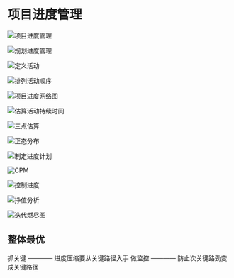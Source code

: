 # 项目进度管理

![项目进度管理](./schedule.drawio.svg '项目进度管理')

![规划进度管理](./planing_schedule.drawio.svg '规划进度管理')

![定义活动](./define_activities.drawio.svg '定义活动')

![排列活动顺序](./sequence_activities.drawio.svg '排列活动顺序')

![项目进度网络图](./project_progress_network_diagram.drawio.svg '项目进度网络图')

![估算活动持续时间](./estimating_activity_duration.drawio.svg '估算活动持续时间')

![三点估算](./三点估算.png '三点估算')

![正态分布](./正态分布.png '正态分布')

![制定进度计划](./make_schedule_plan.drawio.svg '制定进度计划')

![CPM](./cpm.drawio.svg '关键路径法')

![控制进度](./control_schedule.drawio.svg '控制进度')

![挣值分析](./挣值分析.png '挣值分析')

![迭代燃尽图](./迭代燃尽图.png '迭代燃尽图')

## 整体最优

抓关键 ———— 进度压缩要从关键路径入手
做监控 ———— 防止次关键路劲变成关键路径